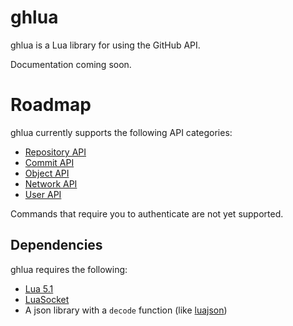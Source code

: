 ghlua
=========================================
ghlua is a Lua library for using the GitHub API.

Documentation coming soon.

Roadmap
=========================================
ghlua currently supports the following API categories:

 * [Repository API](http://develop.github.com/p/repo.html)
 * [Commit API](http://develop.github.com/p/commits.html)
 * [Object API](http://develop.github.com/p/object.html)
 * [Network API](http://develop.github.com/p/network.html)
 * [User API](http://develop.github.com/p/users.html)

Commands that require you to authenticate are not yet supported.

Dependencies
-----------------------------------------
ghlua requires the following:

 * [Lua 5.1](http://www.lua.org/)
 * [LuaSocket](http://w3.impa.br/~diego/software/luasocket/)
 * A json library with a `decode` function (like [luajson](http://luaforge.net/projects/luajson/))
